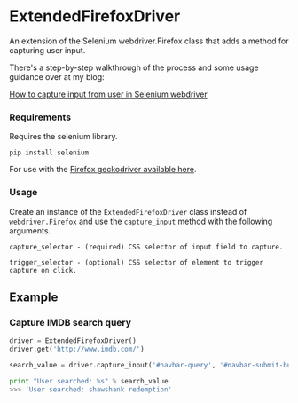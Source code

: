 # ExtendedFirefoxDriver

An extension of the Selenium webdriver.Firefox class that adds a method for capturing user input.

There's a step-by-step walkthrough of the process and some usage guidance over at my blog:

[How to capture input from user in Selenium webdriver](https://benjihughes.co.uk/blog/take-capture-input-user-selenium/)

### Requirements
    
Requires the selenium library.
	
    pip install selenium
	

For use with the [Firefox geckodriver available here](https://github.com/mozilla/geckodriver/releases).

### Usage

Create an instance of the `ExtendedFirefoxDriver` class instead of `webdriver.Firefox` and use the `capture_input` method with the following arguments.

```
capture_selector - (required) CSS selector of input field to capture.

trigger_selector - (optional) CSS selector of element to trigger capture on click.
```


## Example


### Capture IMDB search query
```python
driver = ExtendedFirefoxDriver()
driver.get('http://www.imdb.com/')

search_value = driver.capture_input('#navbar-query', '#navbar-submit-button')

print "User searched: %s" % search_value
>>> 'User searched: shawshank redemption'
```

